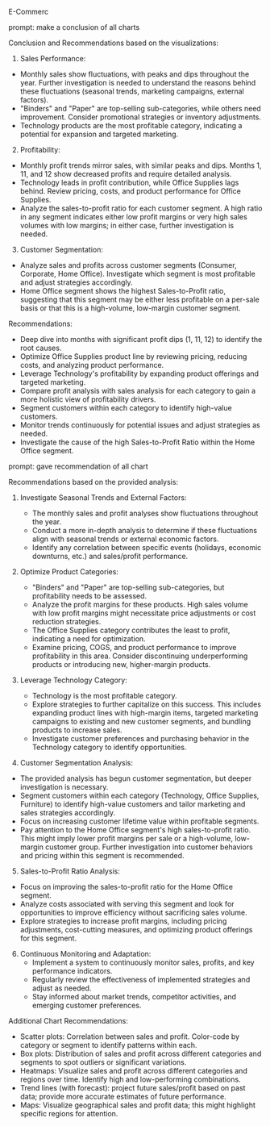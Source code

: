  E-Commerc

 prompt: make a conclusion of all charts

 Conclusion and Recommendations based on the visualizations:

 1. Sales Performance:
  - Monthly sales show fluctuations, with peaks and dips throughout the year.  Further investigation is needed to understand the reasons behind these fluctuations (seasonal trends, marketing campaigns, external factors).
  - "Binders" and "Paper" are top-selling sub-categories, while others need improvement.  Consider promotional strategies or inventory adjustments.
  - Technology products are the most profitable category, indicating a potential for expansion and targeted marketing.

 2. Profitability:
   - Monthly profit trends mirror sales, with similar peaks and dips.  Months 1, 11, and 12 show decreased profits and require detailed analysis.
   - Technology leads in profit contribution, while Office Supplies lags behind.  Review pricing, costs, and product performance for Office Supplies.
   - Analyze the sales-to-profit ratio for each customer segment.  A high ratio in any segment indicates either low profit margins or very high sales volumes with low margins; in either case, further investigation is needed.

 3. Customer Segmentation:
   - Analyze sales and profits across customer segments (Consumer, Corporate, Home Office).  Investigate which segment is most profitable and adjust strategies accordingly.
   - Home Office segment shows the highest Sales-to-Profit ratio, suggesting that this segment may be either less profitable on a per-sale basis or that this is a high-volume, low-margin customer segment. 

 Recommendations:

 - Deep dive into months with significant profit dips (1, 11, 12) to identify the root causes.
 - Optimize Office Supplies product line by reviewing pricing, reducing costs, and analyzing product performance.
 - Leverage Technology's profitability by expanding product offerings and targeted marketing.
 - Compare profit analysis with sales analysis for each category to gain a more holistic view of profitability drivers.
 - Segment customers within each category to identify high-value customers.
 - Monitor trends continuously for potential issues and adjust strategies as needed.
 - Investigate the cause of the high Sales-to-Profit Ratio within the Home Office segment.

 prompt: gave recommendation of all chart

 Recommendations based on the provided analysis:

 1. Investigate Seasonal Trends and External Factors:
    - The monthly sales and profit analyses show fluctuations throughout the year.  
    - Conduct a more in-depth analysis to determine if these fluctuations align with seasonal trends or external economic factors.
    - Identify any correlation between specific events (holidays, economic downturns, etc.) and sales/profit performance.

 2. Optimize Product Categories:
    - "Binders" and "Paper" are top-selling sub-categories, but profitability needs to be assessed.  
    - Analyze the profit margins for these products. High sales volume with low profit margins might necessitate price adjustments or cost reduction strategies.
    - The Office Supplies category contributes the least to profit, indicating a need for optimization.  
    - Examine pricing, COGS, and product performance to improve profitability in this area. Consider discontinuing underperforming products or introducing new, higher-margin products.

 3. Leverage Technology Category:
    - Technology is the most profitable category.  
    - Explore strategies to further capitalize on this success. This includes expanding product lines with high-margin items, targeted marketing campaigns to existing and new customer segments, and bundling products to increase sales.
    - Investigate customer preferences and purchasing behavior in the Technology category to identify opportunities.

 4. Customer Segmentation Analysis:
   - The provided analysis has begun customer segmentation, but deeper investigation is necessary.
   - Segment customers within each category (Technology, Office Supplies, Furniture) to identify high-value customers and tailor marketing and sales strategies accordingly.
   - Focus on increasing customer lifetime value within profitable segments.
   - Pay attention to the Home Office segment's high sales-to-profit ratio. This might imply lower profit margins per sale or a high-volume, low-margin customer group.  Further investigation into customer behaviors and pricing within this segment is recommended.

 5. Sales-to-Profit Ratio Analysis:
   - Focus on improving the sales-to-profit ratio for the Home Office segment.
   - Analyze costs associated with serving this segment and look for opportunities to improve efficiency without sacrificing sales volume.
   - Explore strategies to increase profit margins, including pricing adjustments, cost-cutting measures, and optimizing product offerings for this segment.

 6. Continuous Monitoring and Adaptation:
    - Implement a system to continuously monitor sales, profits, and key performance indicators.
    - Regularly review the effectiveness of implemented strategies and adjust as needed.
    - Stay informed about market trends, competitor activities, and emerging customer preferences.


 Additional Chart Recommendations:

 - Scatter plots: Correlation between sales and profit.  Color-code by category or segment to identify patterns within each.
 - Box plots: Distribution of sales and profit across different categories and segments to spot outliers or significant variations.
 - Heatmaps: Visualize sales and profit across different categories and regions over time.  Identify high and low-performing combinations.
 - Trend lines (with forecast): project future sales/profit based on past data; provide more accurate estimates of future performance.
 - Maps: Visualize geographical sales and profit data; this might highlight specific regions for attention.


